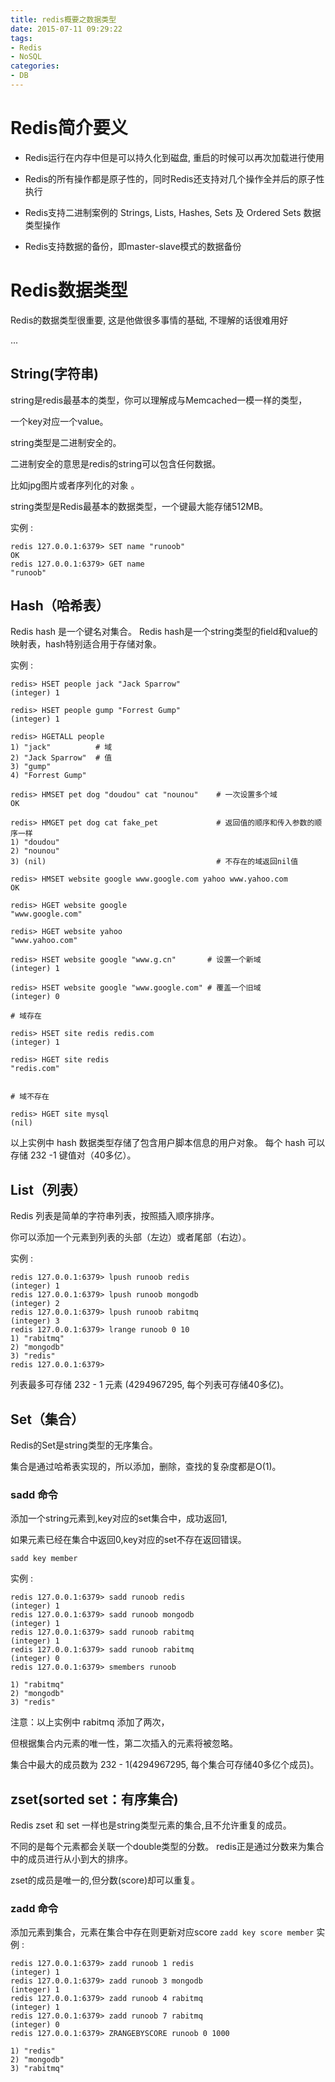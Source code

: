 ```yaml
---
title: redis概要之数据类型
date: 2015-07-11 09:29:22
tags:
- Redis
- NoSQL
categories:
- DB
---
```


# Redis简介要义

- Redis运行在内存中但是可以持久化到磁盘, 重启的时候可以再次加载进行使用

- Redis的所有操作都是原子性的，同时Redis还支持对几个操作全并后的原子性执行

-  Redis支持二进制案例的 Strings, Lists, Hashes, Sets 及 Ordered Sets 数据类型操作

- Redis支持数据的备份，即master-slave模式的数据备份


# Redis数据类型

Redis的数据类型很重要, 这是他做很多事情的基础, 不理解的话很难用好

... <!-- more -->

## String(字符串)

string是redis最基本的类型，你可以理解成与Memcached一模一样的类型，

一个key对应一个value。

string类型是二进制安全的。

二进制安全的意思是redis的string可以包含任何数据。

比如jpg图片或者序列化的对象 。

string类型是Redis最基本的数据类型，一个键最大能存储512MB。

实例 : 

```
redis 127.0.0.1:6379> SET name "runoob"
OK
redis 127.0.0.1:6379> GET name
"runoob"
```

## Hash（哈希表）

Redis hash 是一个键名对集合。
Redis hash是一个string类型的field和value的映射表，hash特别适合用于存储对象。

实例 : 
```
redis> HSET people jack "Jack Sparrow"
(integer) 1

redis> HSET people gump "Forrest Gump"
(integer) 1

redis> HGETALL people
1) "jack"          # 域
2) "Jack Sparrow"  # 值
3) "gump"
4) "Forrest Gump"
```

```
redis> HMSET pet dog "doudou" cat "nounou"    # 一次设置多个域
OK

redis> HMGET pet dog cat fake_pet             # 返回值的顺序和传入参数的顺序一样
1) "doudou"
2) "nounou"
3) (nil)                                      # 不存在的域返回nil值
```

```
redis> HMSET website google www.google.com yahoo www.yahoo.com
OK

redis> HGET website google
"www.google.com"

redis> HGET website yahoo
"www.yahoo.com"
```

```
redis> HSET website google "www.g.cn"       # 设置一个新域
(integer) 1

redis> HSET website google "www.google.com" # 覆盖一个旧域
(integer) 0
```

```
# 域存在

redis> HSET site redis redis.com
(integer) 1

redis> HGET site redis
"redis.com"


# 域不存在

redis> HGET site mysql
(nil)
```
以上实例中 hash 数据类型存储了包含用户脚本信息的用户对象。
每个 hash 可以存储 232 -1 键值对（40多亿）。

## List（列表）

Redis 列表是简单的字符串列表，按照插入顺序排序。

你可以添加一个元素到列表的头部（左边）或者尾部（右边）。

实例 :
```
redis 127.0.0.1:6379> lpush runoob redis
(integer) 1
redis 127.0.0.1:6379> lpush runoob mongodb
(integer) 2
redis 127.0.0.1:6379> lpush runoob rabitmq
(integer) 3
redis 127.0.0.1:6379> lrange runoob 0 10
1) "rabitmq"
2) "mongodb"
3) "redis"
redis 127.0.0.1:6379>
```

列表最多可存储 232 - 1 元素 (4294967295, 每个列表可存储40多亿)。

## Set（集合）

Redis的Set是string类型的无序集合。

集合是通过哈希表实现的，所以添加，删除，查找的复杂度都是O(1)。

### sadd 命令

添加一个string元素到,key对应的set集合中，成功返回1,

如果元素已经在集合中返回0,key对应的set不存在返回错误。

`sadd key member`

实例 : 
```
redis 127.0.0.1:6379> sadd runoob redis
(integer) 1
redis 127.0.0.1:6379> sadd runoob mongodb
(integer) 1
redis 127.0.0.1:6379> sadd runoob rabitmq
(integer) 1
redis 127.0.0.1:6379> sadd runoob rabitmq
(integer) 0
redis 127.0.0.1:6379> smembers runoob

1) "rabitmq"
2) "mongodb"
3) "redis"
```

注意：以上实例中 rabitmq 添加了两次，

但根据集合内元素的唯一性，第二次插入的元素将被忽略。

集合中最大的成员数为 232 - 1(4294967295, 每个集合可存储40多亿个成员)。

## zset(sorted set：有序集合)
Redis zset 和 set 一样也是string类型元素的集合,且不允许重复的成员。

不同的是每个元素都会关联一个double类型的分数。
redis正是通过分数来为集合中的成员进行从小到大的排序。

zset的成员是唯一的,但分数(score)却可以重复。

### zadd 命令

添加元素到集合，元素在集合中存在则更新对应score
`zadd key score member` 
实例 : 
```
redis 127.0.0.1:6379> zadd runoob 1 redis
(integer) 1
redis 127.0.0.1:6379> zadd runoob 3 mongodb
(integer) 1
redis 127.0.0.1:6379> zadd runoob 4 rabitmq
(integer) 1
redis 127.0.0.1:6379> zadd runoob 7 rabitmq
(integer) 0
redis 127.0.0.1:6379> ZRANGEBYSCORE runoob 0 1000

1) "redis"
2) "mongodb"
3) "rabitmq"
```